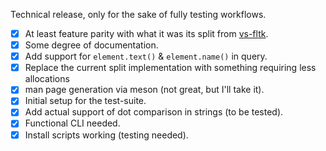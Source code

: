 Technical release, only for the sake of fully testing workflows.

- [x] At least feature parity with what it was its split from [vs-fltk](https://github.com/KaruroChori/vs-fltk).
- [x] Some degree of documentation.
- [x] Add support for `element.text()` & `element.name()` in query.
- [x] Replace the current split implementation with something requiring less allocations
- [x] man page generation via meson (not great, but I'll take it).
- [x] Initial setup for the test-suite.
- [x] Add actual support of dot comparison in strings (to be tested).
- [x] Functional CLI needed.
- [x] Install scripts working (testing needed).
